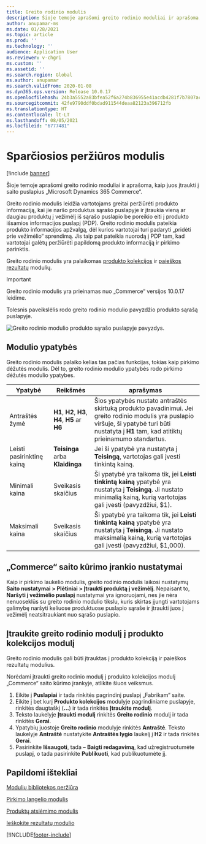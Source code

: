 ```yaml
---
title: Greito rodinio modulis
description: Šioje temoje aprašomi greito rodinio moduliai ir aprašoma, kaip juos įtraukti į saito puslapius „Microsoft Dynamics 365 Commerce“.
author: anupamar-ms
ms.date: 01/28/2021
ms.topic: article
ms.prod: ''
ms.technology: ''
audience: Application User
ms.reviewer: v-chgri
ms.custom: ''
ms.assetid: ''
ms.search.region: Global
ms.author: anupamar
ms.search.validFrom: 2020-01-08
ms.dyn365.ops.version: Release 10.0.17
ms.openlocfilehash: 24b3a5552a83bfea52f6a274b836955e41acdb4281f7b7807acf040e9cd4af30
ms.sourcegitcommit: 42fe9790ddf0bdad911544deaa82123a396712fb
ms.translationtype: HT
ms.contentlocale: lt-LT
ms.lasthandoff: 08/05/2021
ms.locfileid: "6777481"
---
```

# <a name="quick-view-module"></a>Sparčiosios peržiūros modulis

[!include [banner](includes/banner.md)]

Šioje temoje aprašomi greito rodinio moduliai ir aprašoma, kaip juos įtraukti į saito puslapius „Microsoft Dynamics 365 Commerce“.

Greito rodinio modulis leidžia vartotojams greitai peržiūrėti produkto informaciją, kai jie naršo produktus sąrašo puslapyje ir įtraukia vieną ar daugiau produktų į vežimėlį iš sąrašo puslapio be poreikio eiti į produkto išsamios informacijos puslapį (PDP). Greito rodinio modulis pateikia produkto informacijos apžvalgą, dėl kurios vartotojai turi padaryti „pridėti prie vežimėlio“ sprendimą. Jis taip pat pateikia nuorodą į PDP tam, kad vartotojai galėtų peržiūrėti papildomą produkto informaciją ir pirkimo parinktis.

Greito rodinio modulis yra palaikomas [produkto kolekcijos](product-collection-module-overview.md) ir [paieškos rezultatų](search-result-module.md) modulių.

> [!IMPORTANT]
> Greito rodinio modulis yra prieinamas nuo „Commerce“ versijos 10.0.17 leidime.

Tolesnis paveikslėlis rodo greito rodinio modulio pavyzdžio produkto sąrašą puslapyje.

![Greito rodinio modulio produkto sąrašo puslapyje pavyzdys.](./media/ecommerce-quickview.PNG)

## <a name="module-properties"></a>Modulio ypatybės

Greito rodinio modulis palaiko kelias tas pačias funkcijas, tokias kaip pirkimo dėžutės modulis. Dėl to, greito rodinio modulio ypatybės rodo pirkimo dėžutės modulio ypatybes.

| Ypatybė | Reikšmės | aprašymas |
|----------------|--------|-------------|
| Antraštės žymė | **H1**, **H2**, **H3**, **H4**, **H5** ar **H6** | Šios ypatybės nustato antraštės skirtuką produkto pavadinimui. Jei greito rodinio modulis yra puslapio viršuje, ši ypatybė turi būti nustatyta į **H1** tam, kad atitiktų prieinamumo standartus. |
| Leisti pasirinktinę kainą | **Teisinga** arba **Klaidinga** | Jei ši ypatybė yra nustatyta į **Teisingą**, vartotojas gali įvesti tinkintą kainą. |
| Minimali kaina | Sveikasis skaičius | Ši ypatybė yra taikoma tik, jei **Leisti tinkintą kainą** ypatybė yra nustatyta į **Teisingą**. Ji nustato minimalią kainą, kurią vartotojas gali įvesti (pavyzdžiui, $1). |
| Maksimali kaina | Sveikasis skaičius | Ši ypatybė yra taikoma tik, jei **Leisti tinkintą kainą** ypatybė yra nustatyta į **Teisingą**. Ji nustato maksimalią kainą, kurią vartotojas gali įvesti (pavyzdžiui, $1,000). |

## <a name="commerce-site-builder-settings"></a>„Commerce“ saito kūrimo įrankio nustatymai

Kaip ir pirkimo laukelio modulis, greito rodinio modulis laikosi nustatymų **Saito nustatymai \> Plėtiniai \> Įtraukti produktą į vežimėlį**. Nepaisant to, **Naršyti į vežimėlio puslapį** nustatymai yra ignoruojami, nes jie nėra nenuoseklūs su greito rodinio modulio tikslu, kuris skirtas įjungti vartotojams galimybę naršyti keliuose produktuose puslapio sąraše ir įtraukti juos į vežimėlį neatsitraukiant nuo sąrašo puslapio.

## <a name="add-a-quick-view-module-to-a-product-collection-module"></a>Įtraukite greito rodinio modulį į produkto kolekcijos modulį

Greito rodinio modulis gali būti įtrauktas į produkto kolekciją ir paieškos rezultatų modulius.

Norėdami įtraukti greito rodinio modulį į produkto kolekcijos modulį „Commerce“ saito kūrimo įrankyje, atlikite šiuos veiksmus.

1. Eikite į **Puslapiai** ir tada rinkitės pagrindinį puslapį „Fabrikam“ saite.
1. Eikite į bet kurį **Produkto kolekcijos** modulyje pagrindiniame puslapyje, rinkitės daugtaškį (**...**) ir tada rinkitės **Įtraukite modulį**.
1. Teksto laukelyje **Įtraukti modulį** rinkitės **Greito rodinio** modulį ir tada rinkitės **Gerai**.
1. Ypatybių juostoje **Greito rodinio** modulyje rinkitės **Antraštė**. Teksto laukelyje **Antraštė** nustatykite **Antraštės lygio** laukelį į **H2** ir tada rinkitės **Gerai**.
1. Pasirinkite **Išsaugoti**, tada – **Baigti redagavimą**, kad užregistruotumėte puslapį, o tada pasirinkite **Publikuoti**, kad publikuotumėte jį.

## <a name="additional-resources"></a>Papildomi ištekliai

[Modulių bibliotekos peržiūra](starter-kit-overview.md)

[Pirkimo langelio modulis](add-buy-box.md)

[Produktų atsiėmimo modulis](product-collection-module-overview.md)

[Ieškokite rezultatų modulio](search-result-module.md)


[!INCLUDE[footer-include](../includes/footer-banner.md)]
